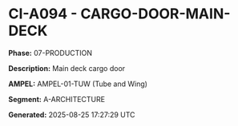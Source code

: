 # CI-A094 - CARGO-DOOR-MAIN-DECK

**Phase:** 07-PRODUCTION

**Description:** Main deck cargo door

**AMPEL:** AMPEL-01-TUW (Tube and Wing)

**Segment:** A-ARCHITECTURE

**Generated:** 2025-08-25 17:27:29 UTC
